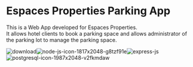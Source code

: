 # Espaces Properties Parking App

This is a Web App developed for Espaces Properties.\
It allows hotel clients to book a parking space and allows administrator of the parking lot to manage the parking space.

![download](https://github.com/user-attachments/assets/cd34ada0-316e-4e6e-9175-09d2f48128f2)![node-js-icon-1817x2048-g8tzf91e](https://github.com/user-attachments/assets/736fc8b2-fab7-4ed7-9d22-728daa1a0206)![express-js](https://github.com/user-attachments/assets/bb6ca963-ebe0-4635-9783-0ac3878992ef)![postgresql-icon-1987x2048-v2fkmdaw](https://github.com/user-attachments/assets/761bcb7b-22c8-42bd-b397-9576e1910271)
